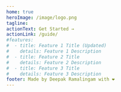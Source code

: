 ```yaml
---
home: true
heroImage: /image/logo.png
tagline:
actionText: Get Started →
actionLink: /guide/
#features:
#  - title: Feature 1 Title (Updated)
#    details: Feature 1 Description
#  - title: Feature 2 Title
#    details: Feature 2 Description
#  - title: Feature 3 Title
#    details: Feature 3 Description
footer: Made by Deepak Ramalingam with ❤️
---
```

